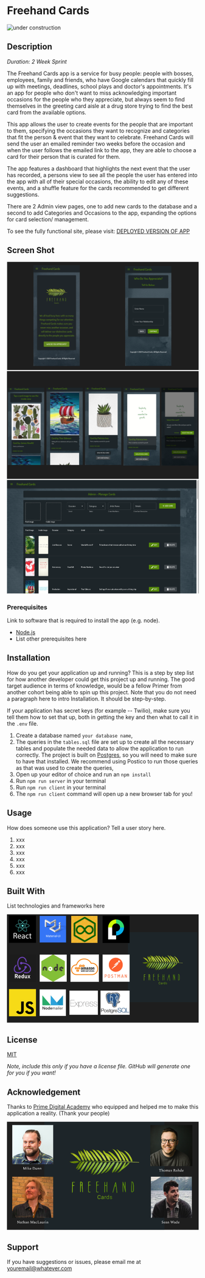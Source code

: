 
# Freehand Cards


![under construction](https://i.pinimg.com/originals/2e/d4/5f/2ed45f90c1e748d7b007ef648c03de4d.jpg)


## Description

_Duration: 2 Week Sprint_

The Freehand Cards app is a service for busy people: people with bosses, employees, family and friends, who have Google calendars that quickly fill up with meetings, deadlines, school plays and doctor's appointments. It's an app for people who don't want to miss acknowledging important occasions for the people who they appreciate, but always seem to find themselves in the greeting card aisle at a drug store trying to find the best card from the available options. 

This app allows the user to create events for the people that are important to them, specifying the occasions they want to recognize and categories that fit the person & event that they want to celebrate. Freehand Cards will send the user an emailed reminder two weeks before the occasion and when the user follows the emailed link to the app, they are able to choose a card for their person that is curated for them. 

The app features a dashboard that highlights the next event that the user has recorded, a persons view to see all the people the user has entered into the app with all of their special occasions, the ability to edit any of these events, and a shuffle feature for the cards recommended to get different suggestions.

There are 2 Admin view pages, one to add new cards to the database and a second to add Categories and Occasions to the app, expanding the options for card selection/ management.

To see the fully functional site, please visit: [DEPLOYED VERSION OF APP](www.heroku.com)

## Screen Shot

![Landing Page](documentation/images/Freehand-V1.png)
![Pick a Card View](documentation/images/Freehand-V8.png)
![Admin Cards View](documentation/images/AdminCards.png)

### Prerequisites

Link to software that is required to install the app (e.g. node).

- [Node.js](https://nodejs.org/en/)
- List other prerequisites here

## Installation

How do you get your application up and running? This is a step by step list for how another developer could get this project up and running. The good target audience in terms of knowledge, would be a fellow Primer from another cohort being able to spin up this project. Note that you do not need a paragraph here to intro Installation. It should be step-by-step.

If your application has secret keys (for example --  Twilio), make sure you tell them how to set that up, both in getting the key and then what to call it in the `.env` file.

1. Create a database named `your database name`,
2. The queries in the `tables.sql` file are set up to create all the necessary tables and populate the needed data to allow the application to run correctly. The project is built on [Postgres](https://www.postgresql.org/download/), so you will need to make sure to have that installed. We recommend using Postico to run those queries as that was used to create the queries, 
3. Open up your editor of choice and run an `npm install`
4. Run `npm run server` in your terminal
5. Run `npm run client` in your terminal
6. The `npm run client` command will open up a new browser tab for you!

## Usage
How does someone use this application? Tell a user story here.

1. xxx
2. xxx
3. xxx
4. xxx
5. xxx
6. xxx


## Built With

List technologies and frameworks here

![Technologies Used](documentation/images/technologies-used.png)

## License
[MIT](https://choosealicense.com/licenses/mit/)

_Note, include this only if you have a license file. GitHub will generate one for you if you want!_

## Acknowledgement
Thanks to [Prime Digital Academy](www.primeacademy.io) who equipped and helped me to make this application a reality. (Thank your people)

![Dev Team](documentation/images/dev-team.png)

## Support
If you have suggestions or issues, please email me at [youremail@whatever.com](www.google.com)